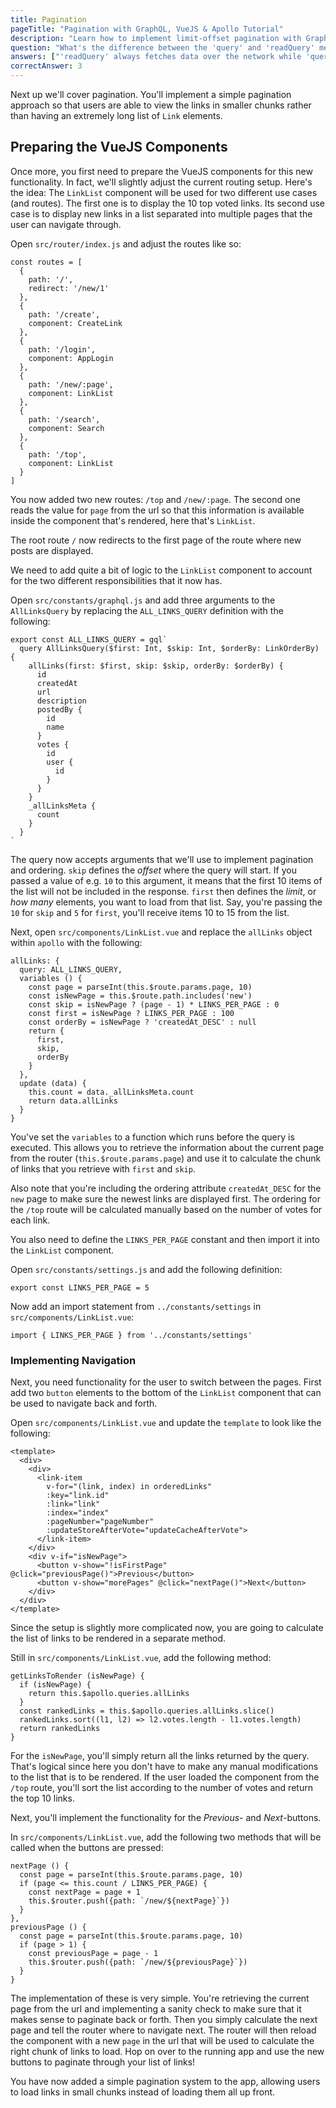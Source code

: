 ```yaml
---
title: Pagination
pageTitle: "Pagination with GraphQL, VueJS & Apollo Tutorial"
description: "Learn how to implement limit-offset pagination with GraphQL and Apollo Client in a VueJS app. The Graphcool API exposes the required arguments for lists."
question: "What's the difference between the 'query' and 'readQuery' methods on the 'ApolloClient'?"
answers: ["'readQuery' always fetches data over the network while 'query' can retrieve data either from the cache or remotely", "'readQuery' can only be used to reading data while 'query' can also be used to write data", "'readQuery' was formerly called 'query' and the functionality of both is identical", "'readQuery' always reads data from the local cache while 'query' might retrieve data either from the cache or remotely"]
correctAnswer: 3
---
```


Next up we'll cover pagination. You'll implement a simple pagination approach so that users are able to view the links in smaller chunks rather than having an extremely long list of `Link` elements.


## Preparing the VueJS Components

Once more, you first need to prepare the VueJS components for this new functionality. In fact, we'll slightly adjust the current routing setup. Here's the idea: The `LinkList` component will be used for two different use cases (and routes). The first one is to display the 10 top voted links. Its second use case is to display new links in a list separated into multiple pages that the user can navigate through.

<Instruction>

Open `src/router/index.js` and adjust the routes like so:

```js{4,15,23}(path=".../hackernews-vue-apollo/src/router/index.js")
const routes = [
  {
    path: '/',
    redirect: '/new/1'
  },
  {
    path: '/create',
    component: CreateLink
  },
  {
    path: '/login',
    component: AppLogin
  },
  {
    path: '/new/:page',
    component: LinkList
  },
  {
    path: '/search',
    component: Search
  },
  {
    path: '/top',
    component: LinkList
  }
]
```

</Instruction>


You now added two new routes: `/top` and `/new/:page`. The second one reads the value for `page` from the url so that this information is available inside the component that's rendered, here that's `LinkList`.

The root route `/` now redirects to the first page of the route where new posts are displayed.

We need to add quite a bit of logic to the `LinkList` component to account for the two different responsibilities that it now has.

<Instruction>

Open `src/constants/graphql.js` and add three arguments to the `AllLinksQuery` by replacing the `ALL_LINKS_QUERY` definition with the following:

```js(path=".../hackernews-vue-apollo/src/constants/graphql.js")
export const ALL_LINKS_QUERY = gql`
  query AllLinksQuery($first: Int, $skip: Int, $orderBy: LinkOrderBy) {
    allLinks(first: $first, skip: $skip, orderBy: $orderBy) {
      id
      createdAt
      url
      description
      postedBy {
        id
        name
      }
      votes {
        id
        user {
          id
        }
      }
    }
    _allLinksMeta {
      count
    }
  }
`
```

</Instruction>


The query now accepts arguments that we'll use to implement pagination and ordering. `skip` defines the _offset_ where the query will start. If you passed a value of e.g. `10` to this argument, it means that the first 10 items of the list will not be included in the response. `first` then defines the _limit_, or _how many_ elements, you want to load from that list. Say, you're passing the `10` for `skip` and `5` for `first`, you'll receive items 10 to 15 from the list.

<Instruction>

Next, open `src/components/LinkList.vue` and replace the `allLinks` object within `apollo` with the following:

```js(path=".../hackernews-vue-apollo/src/components/LinkList.vue")
allLinks: {
  query: ALL_LINKS_QUERY,
  variables () {
    const page = parseInt(this.$route.params.page, 10)
    const isNewPage = this.$route.path.includes('new')
    const skip = isNewPage ? (page - 1) * LINKS_PER_PAGE : 0
    const first = isNewPage ? LINKS_PER_PAGE : 100
    const orderBy = isNewPage ? 'createdAt_DESC' : null
    return {
      first,
      skip,
      orderBy
    }
  },
  update (data) {
    this.count = data._allLinksMeta.count
    return data.allLinks
  }
}
```

</Instruction>

You've set the `variables` to a function which runs before the query is executed. This allows you to retrieve the information about the current page from the router (`this.$route.params.page`) and use it to calculate the chunk of links that you retrieve with `first` and `skip`.

Also note that you're including the ordering attribute `createdAt_DESC` for the `new` page to make sure the newest links are displayed first. The ordering for the `/top` route will be calculated manually based on the number of votes for each link.

You also need to define the `LINKS_PER_PAGE` constant and then import it into the `LinkList` component.

<Instruction>

Open `src/constants/settings.js` and add the following definition:

```js(path=".../hackernews-vue-apollo/src/constants/settings.js")
export const LINKS_PER_PAGE = 5
```

</Instruction>


<Instruction>

Now add an import statement from `../constants/settings` in `src/components/LinkList.vue`:

```js(path=".../hackernews-vue-apollo/src/components/LinkList.vue")
import { LINKS_PER_PAGE } from '../constants/settings'
```

</Instruction>

### Implementing Navigation

Next, you need functionality for the user to switch between the pages. First add two `button` elements to the bottom of the `LinkList` component that can be used to navigate back and forth.

<Instruction>

Open `src/components/LinkList.vue` and update the `template` to look like the following:

```html(path=".../hackernews-vue-apollo/src/components/LinkList.vue")
<template>
  <div>
    <div>
      <link-item
        v-for="(link, index) in orderedLinks"
        :key="link.id"
        :link="link"
        :index="index"
        :pageNumber="pageNumber"
        :updateStoreAfterVote="updateCacheAfterVote">
      </link-item>
    </div>
    <div v-if="isNewPage">
      <button v-show="!isFirstPage" @click="previousPage()">Previous</button>
      <button v-show="morePages" @click="nextPage()">Next</button>
    </div>
  </div>
</template>
```

</Instruction>


Since the setup is slightly more complicated now, you are going to calculate the list of links to be rendered in a separate method.


<Instruction>

Still in `src/components/LinkList.vue`, add the following method:

```js(path=".../hackernews-vue-apollo/src/components/LinkList.vue")
getLinksToRender (isNewPage) {
  if (isNewPage) {
    return this.$apollo.queries.allLinks
  }
  const rankedLinks = this.$apollo.queries.allLinks.slice()
  rankedLinks.sort((l1, l2) => l2.votes.length - l1.votes.length)
  return rankedLinks
}
```

</Instruction>


For the `isNewPage`, you'll simply return all the links returned by the query. That's logical since here you don't have to make any manual modifications to the list that is to be rendered. If the user loaded the component from the `/top` route, you'll sort the list according to the number of votes and return the top 10 links.

Next, you'll implement the functionality for the _Previous_- and _Next_-buttons.

<Instruction>

In `src/components/LinkList.vue`, add the following two methods that will be called when the buttons are pressed:

```js(path=".../hackernews-vue-apollo/src/components/LinkList.vue")
nextPage () {
  const page = parseInt(this.$route.params.page, 10)
  if (page <= this.count / LINKS_PER_PAGE) {
    const nextPage = page + 1
    this.$router.push({path: `/new/${nextPage}`})
  }
},
previousPage () {
  const page = parseInt(this.$route.params.page, 10)
  if (page > 1) {
    const previousPage = page - 1
    this.$router.push({path: `/new/${previousPage}`})
  }
}
```

</Instruction>


The implementation of these is very simple. You're retrieving the current page from the url and implementing a sanity check to make sure that it makes sense to paginate back or forth. Then you simply calculate the next page and tell the router where to navigate next. The router will then reload the component with a new `page` in the url that will be used to calculate the right chunk of links to load. Hop on over to the running app and use the new buttons to paginate through your list of links!

You have now added a simple pagination system to the app, allowing users to load links in small chunks instead of loading them all up front.
